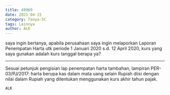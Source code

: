 ```yaml
---
title: 49969
date: 2021-04-15
category: Tanya-SC
tags: Lainnya
author: ALK
---
```


saya ingin bertanya, apabila perusahaan saya ingin melaporkan Laporan Penempatan Harta utk periode 1 Januari 2020 s.d. 12 April 2020, kurs yang saya gunakan adalah kurs tanggal berapa ya?

---

Sesuai petunjuk pengisian lap penempatan harta tambahan, lampiran PER-03/PJ/2017: harta berupa kas dalam mata uang selain Rupiah diisi dengan nilai dalam Rupiah yang ditentukan menggunakan kurs akhir tahun pajak.

`ALK`
